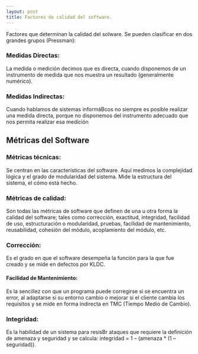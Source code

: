 ```yaml
---
layout: post
title: Factores de calidad del software.
---
```

Factores que determinan la calidad del soIware.
Se pueden clasificar en dos grandes grupos (Pressman):

### Medidas Directas: 
La medida o medición decimos que es directa,
cuando disponemos de un instrumento de medida que nos
muestra un resultado (generalmente numérico).

### Medidas Indirectas: 
Cuando hablamos de sistemas informáBcos
no siempre es posible realizar una medida directa, porque no
disponemos del instrumento adecuado que nos permita realizar
esa medición

## Métricas del Software

### Métricas técnicas: 
Se centran en las características del
software. Aquí medimos la complejidad lógica y el grado de
modularidad del sistema. Mide la estructura del sistema, el
cómo está hecho.

### Métricas de calidad: 
Son todas las métricas de software que
definen de una u otra forma la calidad del software; tales como
corrección, exactitud, integridad, facilidad de uso,
estructuración o modularidad, pruebas, facilidad de
mantenimiento, reusabilidad, cohesión del módulo,
acoplamiento del módulo, etc.

### Corrección: 
Es el grado en que el software desempeña la
función para la que fue creado y se mide en defectos por KLDC.

#### Facilidad de Mantenimiento: 
Es la sencillez con que un
programa puede corregirse si se encuentra un error, al
adaptarse si su entorno cambio o mejorar si el cliente cambia
los requisitos y se mide en forma indirecta en TMC (Tiempo
Medio de Cambio).

### Integridad: 
Es la habilidad de un sistema para resisBr ataques
que requiere la definición de amenaza y seguridad y se calcula:
integridad = 1 – (amenaza * (1 – seguridad)).
